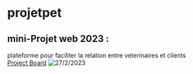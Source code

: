 # projetpet
## mini-Projet web 2023 :
plateforme pour faciliter la relation entre veterinaires et clients
<br>
[Project Board](https://trello.com/b/r48GMpJm/projet-veto)
![27/2/2023](blob:https://imgur.com/b0314e3d-70c9-446a-a616-7a85dfe008e3)
